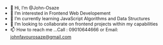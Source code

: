 - 👋 Hi, I’m @John-Osaze
- 👀 I’m interested in Frontend Web Developement
- 🌱 I’m currently learning JavaScript Algorithms and Data Structures
- 💞️ I’m looking to collaborate on frontend projects within my capabilities 
- 📫 How to reach me ...Call : 09010644666 or Email: johnfavourosaze@gmail.com

<!---
John-Osaze/John-Osaze is a ✨ special ✨ repository because its `README.md` (this file) appears on your GitHub profile.
You can click the Preview link to take a look at your changes.
--->

